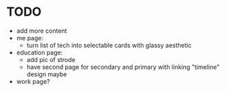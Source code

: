 # TODO
* add more content
* me page:
  * turn list of tech into selectable cards with glassy aesthetic
* education page:
  * add pic of strode
  * have second page for secondary and primary with linking "timeline" design maybe
* work page?